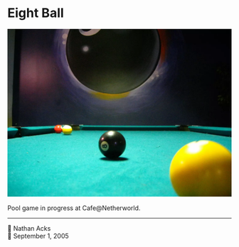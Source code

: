 # Eight Ball

![A pool table](assets/1e3a2dfa7165abf39d6f77898a72f6b1.webp)

Pool game in progress at Cafe@Netherworld.

- - - -

<span aria-hidden="true">👤</span> Nathan Acks  
<span aria-hidden="true">📅</span> September 1, 2005
